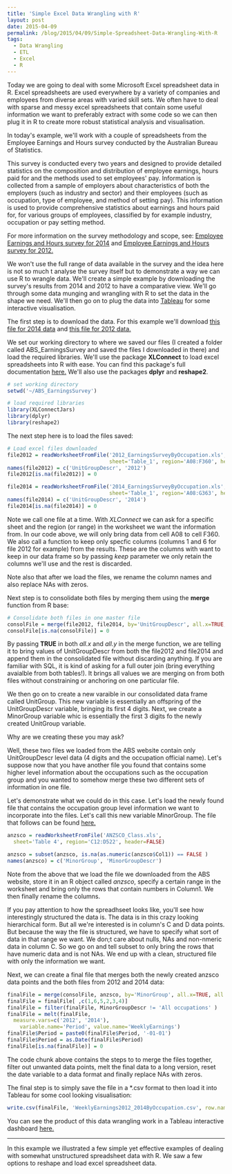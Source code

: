 ```yaml
---
title: 'Simple Excel Data Wrangling with R'
layout: post
date: 2015-04-09
permalink: /blog/2015/04/09/Simple-Spreadsheet-Data-Wrangling-With-R
tags:
  - Data Wrangling
  - ETL
  - Excel
  - R
---
```



Today we are going to deal with some Microsoft Excel spreadsheet data in R. Excel spreadsheets are used everywhere by a variety of companies and employees from diverse areas with varied skill sets. We often have to deal with sparse and messy excel spreadsheets that contain some useful information we want to preferably extract with some code so we can then plug it in R to  create more robust statistical analysis and visualisation.

In today's example, we'll work with a couple of spreadsheets from the Employee Earnings and Hours survey conducted by the Australian Bureau of Statistics.

This survey is conducted every two years and designed to provide detailed statistics on the composition and distribution of employee earnings, hours paid for and the methods used to set employees' pay. Information is collected from a sample of employers about characteristics of both the employers (such as industry and sector) and their employees (such as occupation, type of employee, and method of setting pay). This information is used to provide comprehensive statistics about earnings and hours paid for, for various groups of employees, classified by for example industry, occupation or pay setting method.

For more information on the survey methodology and scope, see:  [Employee Earnings and Hours survey for 2014](http://www.abs.gov.au/AUSSTATS/abs@.nsf/Lookup/6306.0Explanatory%20Notes1May%202014?OpenDocument) and [Employee Earnings and Hours survey for 2012.](http://www.abs.gov.au/AUSSTATS/abs@.nsf/allprimarymainfeatures/46CA336671A196E4CA257DD400759253?opendocument)

We won't use the full range of data available in the survey and the idea here is not so much t analyse the survey itself but to demonstrate a way we can use R to wrangle data. We'll create a simple example by downloading the survey's results from 2014 and 2012 to have a comparative view. We'll go through some data munging and wrangling with R to set the data in the shape we need. We'll then go on to plug the data into [Tableau](http://public.tableau.com/s/) for some interactive visualisation.

The first step is to download the data. For this example we'll download [this file for 2014 data](http://www.abs.gov.au/ausstats/subscriber.nsf/log?openagent&63060do012_201405.xls&6306.0&Data%20Cubes&BC612754F1F40239CA257DD4007590FF&0&May%202014&22.01.2015&Latest) and [this file for 2012 data.](http://www.abs.gov.au/ausstats/subscriber.nsf/log?openagent&63060do008_201205.xls&6306.0&Data%20Cubes&CFDD56EAA013C56FCA257AFB000E41A9&0&May%202012&23.01.2013&Latest)

We set our working directory to where we saved our files (I created a folder called ABS_EarningsSurvey and saved the  files I downloaded in there) and load the required libraries. We'll use the package **XLConnect** to load excel spreadsheets into R with ease. You can find this package's full documentation [here.](http://cran.r-project.org/web/packages/XLConnect/XLConnect.pdf) We'll also use the packages **dplyr** and **reshape2**.

```r
# set working directory
setwd('~/ABS_EarningsSurvey')
```

``` r
# load required libraries
library(XLConnectJars)
library(dplyr)
library(reshape2)
```

The next step here is to load the files saved:

``` r 
# Load excel files downloaded
file2012 = readWorksheetFromFile('2012_EarningsSurveyByOccupation.xls',
                                 sheet='Table_1', region='A08:F360', header=FALSE, keep=c(1,6))
names(file2012) = c('UnitGroupDescr', '2012')
file2012[is.na(file2012)] = 0

file2014 = readWorksheetFromFile('2014_EarningsSurveyByOccupation.xls',
                                 sheet='Table_1', region='A08:G363', header=FALSE, keep=c(1,4))
names(file2014) = c('UnitGroupDescr', '2014')
file2014[is.na(file2014)] = 0
```

Note we call one file at a time. With *XLConnect*  we can ask for a specific sheet and the region (or range) in the worksheet we want the information from. In our code above, we will only bring data from cell A08 to cell F360. We also call a function to keep only specfic columns (columns 1 and 6 for file 2012 for example) from the results. These are the columns with want to keep in our data frame so by passing *keep* parameter we only retain the columns we'll use and the rest is discarded.

Note also that after we load the files, we rename the column names and also replace NAs with zeros.

Next step is to consolidate both files by merging them using the **merge** function from R base:

``` r
# Consolidate both files in one master file
consolFile = merge(file2012, file2014, by='UnitGroupDescr', all.x=TRUE, all.y=TRUE)
consolFile[is.na(consolFile)] = 0
```

By passing **TRUE** in both *all.x* and *all.y* in the merge function, we are telling it to bring values of UnitGroupDescr from both the file2012 and file2014 and append them in the consolidated file without discarding anything. If you are familiar with SQL, it is kind of asking for a full outer join (bring everything avaialble from both tables!). It brings all values we are merging on from both files without constraining or anchoring on one particular file.

We then go on to create a new varaible in our consolidated data frame called UnitGroup. This new variable is essentially an offspring of the UnitGroupDescr variable,  bringing its first 4 digits. Next, we create a MinorGroup variable whic is essentially the first 3 digits fo the newly created UnitGroup variable.

Why are we creating these you may ask?

Well, these two files we loaded from the ABS website contain only UnitGroupDescr level data (4 digits and the occupation official name). Let's suppose now that you have another file you found that contains some higher level information about the occupations such as the occupation group and you wanted to somehow merge these two different sets of information in one file.

Let's demonstrate what we could do in this case. Let's load the newly found file that contains the occupation group level information we want to incorporate into the files. Let's call this new variable MinorGroup. The file that follows can be found [here.](http://www.abs.gov.au/AUSSTATS/subscriber.nsf/log?openagent&12200%20anzsco%20version%201.2%20-structure%20v2.xls&1220.0&Data%20Cubes&6A8A6C9AC322D9ABCA257B9E0011956C&0&2013,%20Version%201.2&05.07.2013&Latest)

``` r
anzsco = readWorksheetFromFile('ANZSCO_Class.xls',
  sheet='Table 4', region='C12:D522', header=FALSE)

anzsco = subset(anzsco, is.na(as.numeric(anzsco$Col1)) == FALSE )
names(anzsco) = c('MinorGroup', 'MinorGroupDescr')
```
Note from the above that we load the file we downloaded from the ABS website, store it in an R object called *anzsco*, specify a certain range in the worksheet and bring only the rows that contain numbers in Column1. We then finally rename the columns.

If you pay attention to how the spreadhseet looks like, you'll see how interestingly structured the data is. The data is in this crazy looking hierarchical form. But all we're interested is in column's C and D data points. But because the way the file is structured, we have to specify what sort of data in that range we want. We don;t care about nulls, NAs and non-nmeric data in column C. So we go on and tell subset to only bring the rows that have numeric data and is not NAs. We end up with a clean, structured file with only the information we want.

Next, we can create a final file that merges both the newly created anzsco data points and the both files from 2012 and 2014 data:

``` r
finalFile = merge(consolFile, anzsco, by='MinorGroup', all.x=TRUE, all.y=TRUE)
finalFile = finalFile[ ,c(1,6,5,2,3,4)]
finalFile = filter(finalFile, MinorGroupDescr != 'All occupations' )
finalFile = melt(finalFile,
  measure.vars=c('2012', '2014'),
	variable.name='Period', value.name='WeeklyEarnings')
finalFile$Period = paste0(finalFile$Period, '-01-01')
finalFile$Period = as.Date(finalFile$Period)
finalFile[is.na(finalFile)] = 0
```

The code chunk above contains the steps to to merge the files together, filter out unwanted data points, melt the final data to a long version, reset the date variable to a data format and finally replace NAs with zeros.

The final step is to simply save the file in a *.csv format to then load it into Tableau for some cool looking visualisation:

```r
write.csv(finalFile, 'WeeklyEarnings2012_2014ByOccupation.csv', row.names=FALSE)
```

You can see the product of this data wrangling work in a Tableau interactive dashboard [here.](http://feliperego.github.io/blog/2015/04/09/Employee-Average-Weekly-Earnings-Estimate/)


***

In this example we illustrated a few simple yet effective examples of dealing with somewhat unstructured spreadsheet data with R. We saw a few options to reshape and load excel spreadsheet data.
